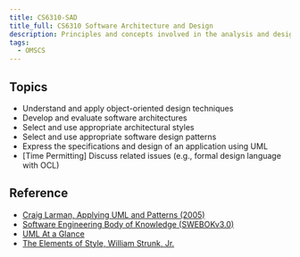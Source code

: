 ```yaml
---
title: CS6310-SAD
title_full: CS6310 Software Architecture and Design
description: Principles and concepts involved in the analysis and design of large software systems
tags:
  - OMSCS
---
```


## Topics

- Understand and apply object-oriented design techniques
- Develop and evaluate software architectures
- Select and use appropriate architectural styles
- Select and use appropriate software design patterns
- Express the specifications and design of an application using UML
- [Time Permitting] Discuss related issues (e.g., formal design language with OCL)

## Reference

- [Craig Larman, Applying UML and Patterns (2005)](https://www.oreilly.com/library/view/applying-uml-and/0131489062/)
- [Software Engineering Body of Knowledge (SWEBOKv3.0)](https://cs.fit.edu/~kgallagher/Schtick/Serious/SWEBOKv3.pdf)
- [UML At a Glance](https://docs.nomagic.com/display/NMDOC/Quick+Reference+Guides?preview=/70389199/70389210/no-magic-quick-reference-guide_uml.pdf)
- [The Elements of Style, William Strunk, Jr.](https://www.bartleby.com/141/)